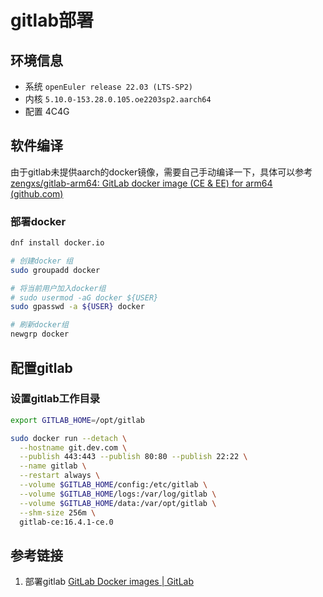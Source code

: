 # gitlab部署

## 环境信息

- 系统 `openEuler release 22.03 (LTS-SP2)`
- 内核 `5.10.0-153.28.0.105.oe2203sp2.aarch64`
- 配置  4C4G

## 软件编译

由于gitlab未提供aarch的docker镜像，需要自己手动编译一下，具体可以参考 [zengxs/gitlab-arm64: GitLab docker image (CE & EE) for arm64 (github.com)](https://github.com/zengxs/gitlab-arm64)

### 部署docker

```bash
dnf install docker.io

# 创建docker 组
sudo groupadd docker

# 将当前用户加入docker组
# sudo usermod -aG docker ${USER}
sudo gpasswd -a ${USER} docker

# 刷新docker组
newgrp docker
```

## 配置gitlab

### 设置gitlab工作目录

```bash
export GITLAB_HOME=/opt/gitlab
```

```bash
sudo docker run --detach \
  --hostname git.dev.com \
  --publish 443:443 --publish 80:80 --publish 22:22 \
  --name gitlab \
  --restart always \
  --volume $GITLAB_HOME/config:/etc/gitlab \
  --volume $GITLAB_HOME/logs:/var/log/gitlab \
  --volume $GITLAB_HOME/data:/var/opt/gitlab \
  --shm-size 256m \
  gitlab-ce:16.4.1-ce.0
```





## 参考链接

1. 部署gitlab [GitLab Docker images | GitLab](https://docs.gitlab.com/ee/install/docker.html)





